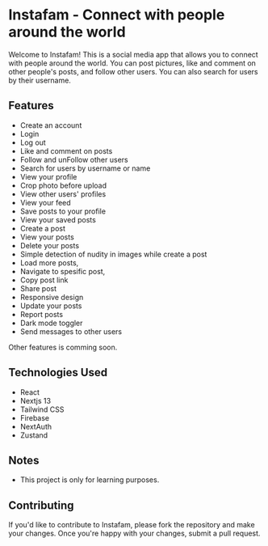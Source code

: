 # Instafam - Connect with people around the world

Welcome to Instafam! This is a social media app that allows you to connect with people around the world. You can post pictures, like and comment on other people's posts, and follow other users. You can also search for users by their username.

## Features

- Create an account
- Login
- Log out
- Like and comment on posts
- Follow and unFollow other users
- Search for users by username or name
- View your profile
- Crop photo before upload
- View other users' profiles
- View your feed
- Save posts to your profile
- View your saved posts
- Create a post
- View your posts
- Delete your posts
- Simple detection of nudity in images while create a post
- Load more posts,
- Navigate to spesific post,
- Copy post link
- Share post
- Responsive design
- Update your posts
- Report posts
- Dark mode toggler
- Send messages to other users

Other features is comming soon.

## Technologies Used

- React
- Nextjs 13
- Tailwind CSS
- Firebase
- NextAuth
- Zustand

## Notes

- This project is only for learning purposes.

## Contributing

If you'd like to contribute to Instafam, please fork the repository and make your changes. Once you're happy with your changes, submit a pull request.
